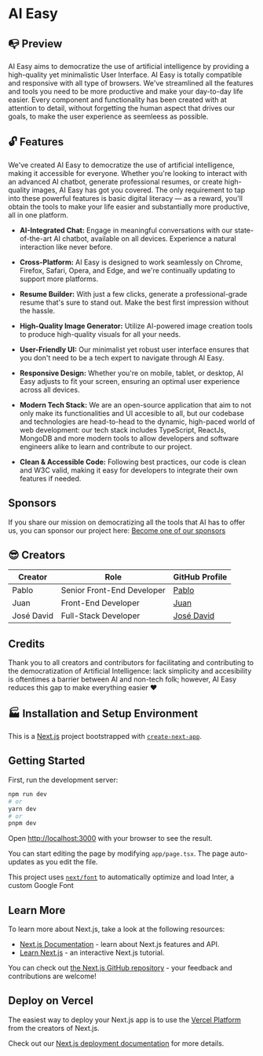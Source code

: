 # AI Easy

## :mailbox_with_no_mail: Preview
AI Easy aims to democratize the use of artificial intelligence by providing a high-quality yet minimalistic User Interface. AI Easy is totally compatible and responsive with all type of browsers. We've streamlined all the features and tools you need to be more productive and make your day-to-day life easier. Every component and functionality has been created with at attention to detail, without forgetting the human aspect that drives our goals, to make the user experience as seemleess as possible. 

## :unlock: Features
We've created AI Easy to democratize the use of artificial intelligence, making it accessible for everyone. Whether you're looking to interact with an advanced AI chatbot, generate professional resumes, or create high-quality images, AI Easy has got you covered. The only requirement to tap into these powerful features is basic digital literacy — as a reward, you'll obtain the tools to make your life easier and substantially more productive, all in one platform.

* **AI-Integrated Chat:**  Engage in meaningful conversations with our state-of-the-art AI chatbot, available on all devices. Experience a natural interaction like never before.

* **Cross-Platform:**  AI Easy is designed to work seamlessly on Chrome, Firefox, Safari, Opera, and Edge, and we're continually updating to support more platforms.
  
* **Resume Builder:**  With just a few clicks, generate a professional-grade resume that's sure to stand out. Make the best first impression without the hassle.
  
* **High-Quality Image Generator:**  Utilize AI-powered image creation tools to produce high-quality visuals for all your needs.

* **User-Friendly UI:**  Our minimalist yet robust user interface ensures that you don't need to be a tech expert to navigate through AI Easy.

* **Responsive Design:** Whether you're on mobile, tablet, or desktop, AI Easy adjusts to fit your screen, ensuring an optimal user experience across all devices.

*  **Modern Tech Stack:** We are an open-source application that aim to not only make its functionalities and UI accesible to all, but our codebase and technologies are  head-to-head to the dynamic, high-paced world of web development: our tech stack includes TypeScript, ReactJs, MongoDB and more modern tools to allow developers and software engineers alike to learn and contribute to our project.

* **Clean & Accessible Code:** Following best practices, our code is clean and W3C valid, making it easy for developers to integrate their own features if needed.

## Sponsors

If you share our mission on democratizing all the tools that AI has to offer us, you can sponsor our project here: [Become one of our sponsors](https://opencollective.com/tabler#sponsor)

## :sunglasses: Creators

| Creator        | Role                      | GitHub Profile  |
| -------------- | --------------------------|----------------- |
| Pablo          | Senior Front-End Developer| [Pablo](https://github.com/pablo-alm)
| Juan           | Front-End Developer       | [Juan](https://github.com/Juanarielok) |
| José David     | Full-Stack Developer      | [José David](https://github.com/B4LSEROS) |
                    


## Credits
Thank you to all creators and contributors for facilitating and contributing to the democratization of Artificial Intelligence: lack simplicity and accesibility is oftentimes a barrier between AI and non-tech folk; however, AI Easy reduces this gap to make everything easier ❤️



##  :factory: Installation and Setup Environment
This is a [Next.js](https://nextjs.org/) project bootstrapped with [`create-next-app`](https://github.com/vercel/next.js/tree/canary/packages/create-next-app).

## Getting Started

First, run the development server:

```bash
npm run dev
# or
yarn dev
# or
pnpm dev
```

Open [http://localhost:3000](http://localhost:3000) with your browser to see the result.

You can start editing the page by modifying `app/page.tsx`. The page auto-updates as you edit the file.

This project uses [`next/font`](https://nextjs.org/docs/basic-features/font-optimization) to automatically optimize and load Inter, a custom Google Font

## Learn More

To learn more about Next.js, take a look at the following resources:

- [Next.js Documentation](https://nextjs.org/docs) - learn about Next.js features and API.
- [Learn Next.js](https://nextjs.org/learn) - an interactive Next.js tutorial.

You can check out [the Next.js GitHub repository](https://github.com/vercel/next.js/) - your feedback and contributions are welcome!

## Deploy on Vercel

The easiest way to deploy your Next.js app is to use the [Vercel Platform](https://vercel.com/new?utm_medium=default-template&filter=next.js&utm_source=create-next-app&utm_campaign=create-next-app-readme) from the creators of Next.js.

Check out our [Next.js deployment documentation](https://nextjs.org/docs/deployment) for more details.
